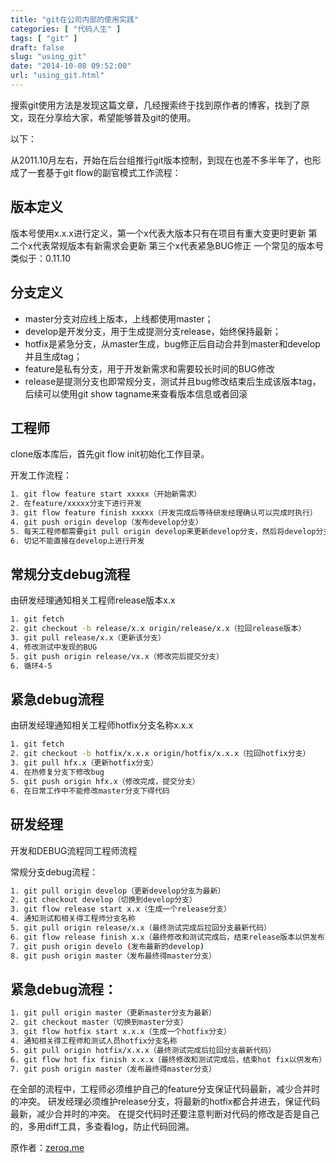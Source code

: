 ```yaml
---
title: "git在公司内部的使用实践"
categories: [ "代码人生" ]
tags: [ "git" ]
draft: false
slug: "using_git"
date: "2014-10-08 09:52:00"
url: "using_git.html"
---
```


搜索git使用方法是发现这篇文章，几经搜索终于找到原作者的博客，找到了原文，现在分享给大家，希望能够普及git的使用。

以下：


<!--more-->


从2011.10月左右，开始在后台组推行git版本控制，到现在也差不多半年了，也形成了一套基于git flow的副官模式工作流程：

## 版本定义

版本号使用x.x.x进行定义，第一个x代表大版本只有在项目有重大变更时更新 第二个x代表常规版本有新需求会更新 第三个x代表紧急BUG修正 一个常见的版本号类似于：0.11.10

## 分支定义

- master分支对应线上版本，上线都使用master；
- develop是开发分支，用于生成提测分支release，始终保持最新；
- hotfix是紧急分支，从master生成，bug修正后自动合并到master和develop并且生成tag；
- feature是私有分支，用于开发新需求和需要较长时间的BUG修改
- release是提测分支也即常规分支，测试并且bug修改结束后生成该版本tag，后续可以使用git show tagname来查看版本信息或者回滚

## 工程师

clone版本库后，首先git flow init初始化工作目录。

开发工作流程：

```bash
1. git flow feature start xxxxx（开始新需求）
2. 在feature/xxxxx分支下进行开发
3. git flow feature finish xxxxx（开发完成后等待研发经理确认可以完成时执行）
4. git push origin develop（发布develop分支）
5. 每天工程师都需要git pull origin develop来更新develop分支，然后将develop分支合并到你正在开发得feature/xxxxx分支上来保持代码最新
6. 切记不能直接在develop上进行开发
```

## 常规分支debug流程

由研发经理通知相关工程师release版本x.x

```bash
1. git fetch
2. git checkout -b release/x.x origin/release/x.x（拉回release版本）
3. git pull release/x.x（更新该分支）
4. 修改测试中发现的BUG
5. git push origin release/vx.x（修改完后提交分支）
6. 循环4-5
```

## 紧急debug流程

由研发经理通知相关工程师hotfix分支名称x.x.x

```bash
1. git fetch
2. git checkout -b hotfix/x.x.x origin/hotfix/x.x.x（拉回hotfix分支）
3. git pull hfx.x（更新hotfix分支）
4. 在热修复分支下修改bug
5. git push origin hfx.x（修改完成，提交分支）
6. 在日常工作中不能修改master分支下得代码
```

##  研发经理

开发和DEBUG流程同工程师流程

常规分支debug流程：

```bash
1. git pull origin develop（更新develop分支为最新）
2. git checkout develop（切换到develop分支）
3. git flow release start x.x（生成一个release分支）
4. 通知测试和相关得工程师分支名称
5. git pull origin release/x.x（最终测试完成后拉回分支最新代码）
6. git flow release finish x.x（最终修改和测试完成后，结束release版本以供发布）
7. git push origin develo (发布最新的develop)
8. git push origin master（发布最终得master分支）
```

## 紧急debug流程：

```bash
1. git pull origin master（更新master分支为最新）
2. git checkout master（切换到master分支）
3. git flow hotfix start x.x.x（生成一个hotfix分支）
4. 通知相关得工程师和测试人员hotfix分支名称
5. git pull origin hotfix/x.x.x（最终测试完成后拉回分支最新代码）
6. git flow hot fix finish x.x.x（最终修改和测试完成后，结束hot fix以供发布）
7. git push origin master（发布最终得master分支）
```

在全部的流程中，工程师必须维护自己的feature分支保证代码最新，减少合并时的冲突。 研发经理必须维护release分支，将最新的hotfix都合并进去，保证代码最新，减少合并时的冲突。 在提交代码时还要注意判断对代码的修改是否是自己的，多用diff工具，多查看log，防止代码回溯。

原作者：[zeroq.me][1]


  [1]: http://zeroq.me/%E6%8A%80%E6%9C%AF%E6%9D%82%E8%B0%88/%E9%A1%B9%E7%9B%AE%E7%AE%A1%E7%90%86/2012/04/23/gite59ca8e585ace58fb8e58685e983a8e79a84e4bdbfe794a8e5ae9ee8b7b5/